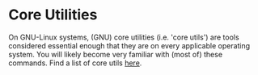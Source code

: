 # Core Utilities

On GNU-Linux systems, (GNU) core utilities (i.e. 'core utils') are tools considered essential enough that they are on every applicable operating system. You will likely become very familiar with (most of) these commands. Find a list of core utils [here](https://en.wikipedia.org/wiki/List_of_GNU_Core_Utilities_commands).